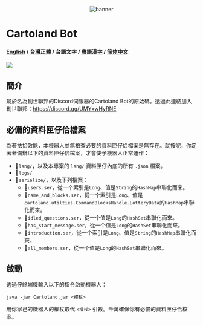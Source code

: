 <p align="center">
  <img src="https://cdn.discordapp.com/attachments/889200718886608966/1080592685473218621/image.png" alt="banner">
</p>

# Cartoland Bot
#### [English](https://github.com/AlexCai2019/Cartoland/blob/master/README.md) / [台灣正體](https://github.com/AlexCai2019/Cartoland/blob/master/README_tw.md) / 台語文字 / [粵語漢字](https://github.com/AlexCai2019/Cartoland/blob/master/README_hk.md) / [简体中文](https://github.com/AlexCai2019/Cartoland/blob/master/README_cn.md)

<img src="https://discord.com/api/guilds/886936474723950603/widget.png">

## 簡介
屬於名為創世聯邦的Discord伺服器的Cartoland Bot的原始碼。透過此連結加入創世聯邦：https://discord.gg/UMYxwHyRNE

## 必備的資料匣仔佮檔案
為著抾拾效能，本機器人並無檢查必要的資料匣仔佮檔案是無存在。就按呢，你定著著備辦以下的資料匣仔佮檔案，才會使予機器人正常運作：
- 📁`lang/`，以及本專案的 `lang/` 資料匣仔內底的所有 `.json` 檔案。
- 📁`logs/`
- 📁`serialize/`，以及下列檔案：
  - 📄`users.ser`，從一个索引是`Long`、值是`String`的`HashMap`串聯化而來。
  - 📄`name_and_blocks.ser`，從一个索引是`Long`、值是`cartoland.utilties.CommandBlocksHandle.LotteryData`的`HashMap`串聯化而來。
  - 📄`idled_questions.ser`，從一个值是`Long`的`HashSet`串聯化而來。
  - 📄`has_start_message.ser`，從一个值是`Long`的`HashSet`串聯化而來。
  - 📄`introduction.ser`，從一个索引是`Long`、值是`String`的`HashMap`串聯化而來。
  - 📄`all_members.ser`，從一个值是`Long`的`HashSet`串聯化而來。

## 啟動
透過佇終端機輸入以下的指令啟動機器人：
```
java -jar Cartoland.jar <權杖>
```
用你家己的機器人的權杖取代 `<權杖>` 引數。千萬確保你有必備的資料匣仔佮檔案。